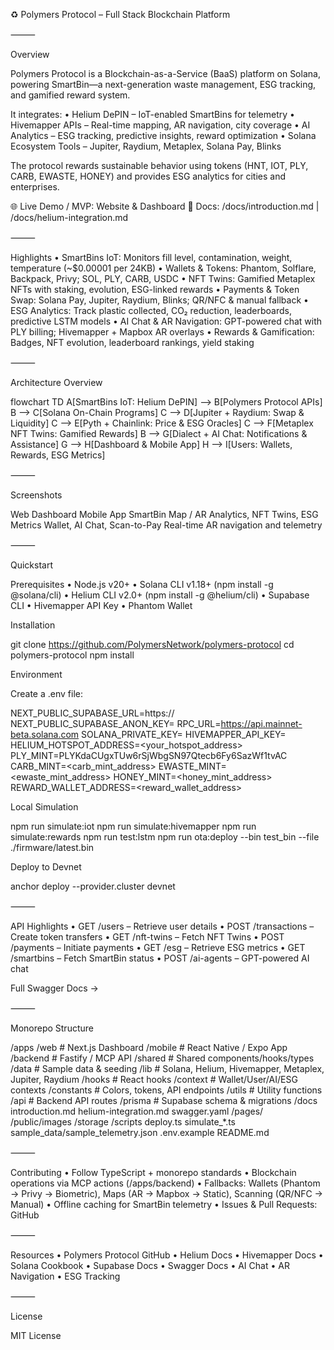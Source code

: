 
♻️ Polymers Protocol – Full Stack Blockchain Platform


⸻

Overview

Polymers Protocol is a Blockchain-as-a-Service (BaaS) platform on Solana, powering SmartBin—a next-generation waste management, ESG tracking, and gamified reward system.

It integrates:
	•	Helium DePIN – IoT-enabled SmartBins for telemetry
	•	Hivemapper APIs – Real-time mapping, AR navigation, city coverage
	•	AI Analytics – ESG tracking, predictive insights, reward optimization
	•	Solana Ecosystem Tools – Jupiter, Raydium, Metaplex, Solana Pay, Blinks

The protocol rewards sustainable behavior using tokens (HNT, IOT, PLY, CARB, EWASTE, HONEY) and provides ESG analytics for cities and enterprises.

🌐 Live Demo / MVP: Website & Dashboard
📖 Docs: /docs/introduction.md | /docs/helium-integration.md

⸻

Highlights
	•	SmartBins IoT: Monitors fill level, contamination, weight, temperature (~$0.00001 per 24KB)
	•	Wallets & Tokens: Phantom, Solflare, Backpack, Privy; SOL, PLY, CARB, USDC
	•	NFT Twins: Gamified Metaplex NFTs with staking, evolution, ESG-linked rewards
	•	Payments & Token Swap: Solana Pay, Jupiter, Raydium, Blinks; QR/NFC & manual fallback
	•	ESG Analytics: Track plastic collected, CO₂ reduction, leaderboards, predictive LSTM models
	•	AI Chat & AR Navigation: GPT-powered chat with PLY billing; Hivemapper + Mapbox AR overlays
	•	Rewards & Gamification: Badges, NFT evolution, leaderboard rankings, yield staking

⸻

Architecture Overview

flowchart TD
    A[SmartBins IoT: Helium DePIN] --> B[Polymers Protocol APIs]
    B --> C[Solana On-Chain Programs]
    C --> D[Jupiter + Raydium: Swap & Liquidity]
    C --> E[Pyth + Chainlink: Price & ESG Oracles]
    C --> F[Metaplex NFT Twins: Gamified Rewards]
    B --> G[Dialect + AI Chat: Notifications & Assistance]
    G --> H[Dashboard & Mobile App]
    H --> I[Users: Wallets, Rewards, ESG Metrics]


⸻

Screenshots

Web Dashboard	Mobile App	SmartBin Map / AR
Analytics, NFT Twins, ESG Metrics	Wallet, AI Chat, Scan-to-Pay	Real-time AR navigation and telemetry


⸻

Quickstart

Prerequisites
	•	Node.js v20+
	•	Solana CLI v1.18+ (npm install -g @solana/cli)
	•	Helium CLI v2.0+ (npm install -g @helium/cli)
	•	Supabase CLI
	•	Hivemapper API Key
	•	Phantom Wallet

Installation

git clone https://github.com/PolymersNetwork/polymers-protocol
cd polymers-protocol
npm install

Environment

Create a .env file:

NEXT_PUBLIC_SUPABASE_URL=https://<your-supabase-url>
NEXT_PUBLIC_SUPABASE_ANON_KEY=<your-anon-key>
RPC_URL=https://api.mainnet-beta.solana.com
SOLANA_PRIVATE_KEY=<base58-private-key>
HIVEMAPPER_API_KEY=<your-hivemapper-api-key>
HELIUM_HOTSPOT_ADDRESS=<your_hotspot_address>
PLY_MINT=PLYKdaCUgxTUw6rSjWbgSN97Qtecb6Fy6SazWf1tvAC
CARB_MINT=<carb_mint_address>
EWASTE_MINT=<ewaste_mint_address>
HONEY_MINT=<honey_mint_address>
REWARD_WALLET_ADDRESS=<reward_wallet_address>

Local Simulation

npm run simulate:iot
npm run simulate:hivemapper
npm run simulate:rewards
npm run test:lstm
npm run ota:deploy --bin test_bin --file ./firmware/latest.bin

Deploy to Devnet

anchor deploy --provider.cluster devnet


⸻

API Highlights
	•	GET /users – Retrieve user details
	•	POST /transactions – Create token transfers
	•	GET /nft-twins – Fetch NFT Twins
	•	POST /payments – Initiate payments
	•	GET /esg – Retrieve ESG metrics
	•	GET /smartbins – Fetch SmartBin status
	•	POST /ai-agents – GPT-powered AI chat

Full Swagger Docs →

⸻

Monorepo Structure

/apps
  /web          # Next.js Dashboard
  /mobile       # React Native / Expo App
  /backend      # Fastify / MCP API
  /shared       # Shared components/hooks/types
/data           # Sample data & seeding
/lib            # Solana, Helium, Hivemapper, Metaplex, Jupiter, Raydium
/hooks          # React hooks
/context        # Wallet/User/AI/ESG contexts
/constants      # Colors, tokens, API endpoints
/utils          # Utility functions
/api            # Backend API routes
/prisma         # Supabase schema & migrations
/docs
  introduction.md
  helium-integration.md
  swagger.yaml
/pages/
/public/images
/storage
/scripts
  deploy.ts
  simulate_*.ts
  sample_data/sample_telemetry.json
.env.example
README.md


⸻

Contributing
	•	Follow TypeScript + monorepo standards
	•	Blockchain operations via MCP actions (/apps/backend)
	•	Fallbacks: Wallets (Phantom → Privy → Biometric), Maps (AR → Mapbox → Static), Scanning (QR/NFC → Manual)
	•	Offline caching for SmartBin telemetry
	•	Issues & Pull Requests: GitHub

⸻

Resources
	•	Polymers Protocol GitHub
	•	Helium Docs
	•	Hivemapper Docs
	•	Solana Cookbook
	•	Supabase Docs
	•	Swagger Docs
	•	AI Chat
	•	AR Navigation
	•	ESG Tracking

⸻

License

MIT License

